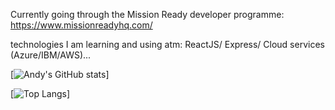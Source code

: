 Currently going through the Mission Ready developer programme: https://www.missionreadyhq.com/

technologies I am learning and using atm: ReactJS/ Express/ Cloud services (Azure/IBM/AWS)...

[![Andy's GitHub stats](https://github-readme-stats.vercel.app/api?username=gsirb9108)]

[![Top Langs](https://github-readme-stats.vercel.app/api/top-langs/?username=gsirb9108)]



<!---
GSirB9108/GSirB9108 is a ✨ special ✨ repository because its `README.md` (this file) appears on your GitHub profile.
You can click the Preview link to take a look at your changes.
- 👋 Hi, I’m @GSirB9108
- 👀 I’m interested in ...
- 🌱 I’m currently learning ...
- 💞️ I’m looking to collaborate on ...
- 📫 How to reach me ...
--->
